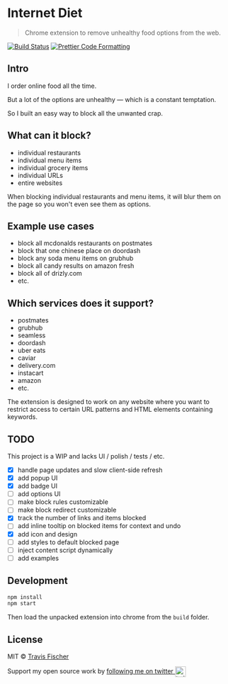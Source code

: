 # Internet Diet

> Chrome extension to remove unhealthy food options from the web.

[![Build Status](https://github.com/transitive-bullshit/internet-diet/actions/workflows/test.yml/badge.svg)](https://github.com/transitive-bullshit/internet-diet/actions/workflows/test.yml) [![Prettier Code Formatting](https://img.shields.io/badge/code_style-prettier-brightgreen.svg)](https://prettier.io)

## Intro

I order online food all the time.

But a lot of the options are unhealthy — which is a constant temptation.

So I built an easy way to block all the unwanted crap.

## What can it block?

- individual restaurants
- individual menu items
- individual grocery items
- individual URLs
- entire websites

When blocking individual restaurants and menu items, it will blur them on the page so you won't even see them as options.

## Example use cases

- block all mcdonalds restaurants on postmates
- block that one chinese place on doordash
- block any soda menu items on grubhub
- block all candy results on amazon fresh
- block all of drizly.com
- etc.

## Which services does it support?

- postmates
- grubhub
- seamless
- doordash
- uber eats
- caviar
- delivery.com
- instacart
- amazon
- etc.

The extension is designed to work on any website where you want to restrict access to certain URL patterns and HTML elements containing keywords.

## TODO

This project is a WIP and lacks UI / polish / tests / etc.

- [x] handle page updates and slow client-side refresh
- [x] add popup UI
- [x] add badge UI
- [ ] add options UI
- [ ] make block rules customizable
- [ ] make block redirect customizable
- [x] track the number of links and items blocked
- [ ] add inline tooltip on blocked items for context and undo
- [x] add icon and design
- [ ] add styles to default blocked page
- [ ] inject content script dynamically
- [ ] add examples

## Development

```bash
npm install
npm start
```

Then load the unpacked extension into chrome from the `build` folder.

## License

MIT © [Travis Fischer](https://transitivebullsh.it)

Support my open source work by <a href="https://twitter.com/transitive_bs">following me on twitter <img src="https://storage.googleapis.com/saasify-assets/twitter-logo.svg" alt="twitter" height="24px" align="center"></a>
